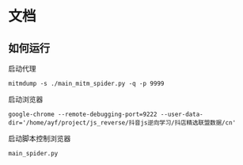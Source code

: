 # 文档

## 如何运行

启动代理

    mitmdump -s ./main_mitm_spider.py -q -p 9999

启动浏览器
    
    google-chrome --remote-debugging-port=9222 --user-data-dir='/home/ayf/project/js_reverse/抖音js逆向学习/抖店精选联盟数据/cn'

启动脚本控制浏览器

    main_spider.py